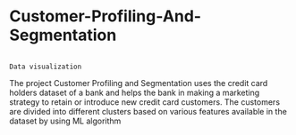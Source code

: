 # Customer-Profiling-And-Segmentation
                                                                                                                   Data visualization
The project Customer Profiling and Segmentation uses the credit card holders dataset of a bank and helps the bank in making a marketing strategy to retain or introduce new credit card customers. The customers are divided into different clusters based on various features  available in the dataset by using ML algorithm

